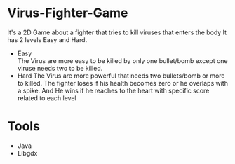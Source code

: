 # Virus-Fighter-Game
It's a 2D Game about a fighter that tries to kill viruses that enters the body 
It has 2 levels Easy and Hard.
- Easy </br>
The Virus are more easy to be killed by only one bullet/bomb except one viruse needs two to be killed.
- Hard
The Virus are more powerful that needs two bullets/bomb or more to killed.
The fighter loses if his health becomes zero or he overlaps with a spike.
And He wins if he reaches to the heart with specific score related to each level

# Tools
+ Java
+ Libgdx
